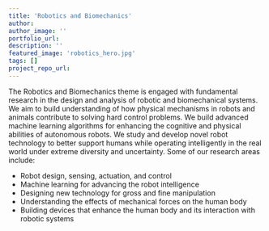 ```yaml
---
title: 'Robotics and Biomechanics'
author:
author_image: ''
portfolio_url:
description: ''
featured_image: 'robotics_hero.jpg'
tags: []
project_repo_url:
---
```


The Robotics and Biomechanics theme is engaged with fundamental research in the design and analysis of robotic and biomechanical systems. We aim to build understanding of how physical mechanisms in robots and animals contribute to solving hard control problems. We build advanced machine learning algorithms for enhancing the cognitive and physical abilities of autonomous robots. We study and develop novel robot technology to better support humans while operating intelligently in the real world under extreme diversity and uncertainty. Some of our research areas include:

* Robot design, sensing, actuation, and control
* Machine learning for advancing the robot intelligence
* Designing new technology for gross and fine manipulation
* Understanding the effects of mechanical forces on the human body
* Building devices that enhance the human body and its interaction with robotic systems
